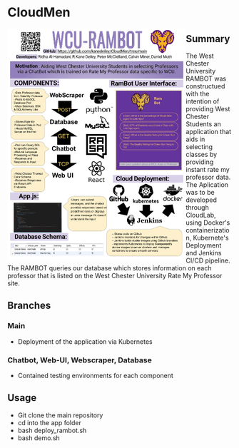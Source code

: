 # CloudMen
<img  align="left" src="https://github.com/kanedeiley/CloudMen/blob/main/RAMBOT-Poster-1.png" alt="drawing" width="400"/>

## Summary 
The West Chester University RAMBOT was constructued with the intention of providing West Chester Students an application that aids in selecting classes by providing instant rate my professor data. The Aplication was to be developed through CloudLab, using Docker's containerization, Kubernete's Deployment and Jenkins CI/CD pipeline. The RAMBOT queries our database which stores information on each professor that is listed on the West Chester University Rate My Professor site.

## Branches
### Main
- Deployment of the application via Kubernetes

### Chatbot, Web-UI, Webscraper, Database
- Contained testing environments for each component

##
## Usage
- Git clone the main repository
- cd into the app folder
- bash deploy_rambot.sh
- bash demo.sh

<br clear="left"/>
